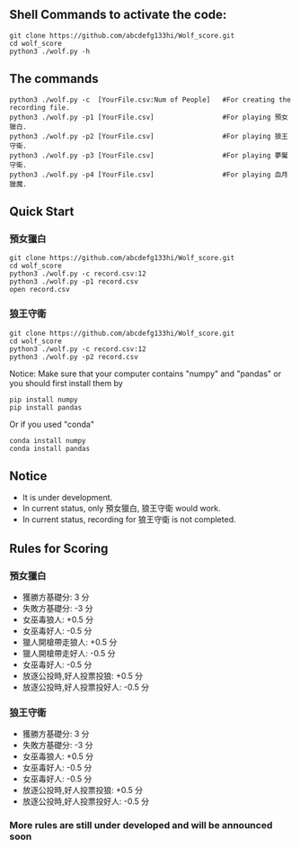 ## Shell Commands to activate the code:

```
git clone https://github.com/abcdefg133hi/Wolf_score.git
cd wolf_score
python3 ./wolf.py -h
```

## The commands
```
python3 ./wolf.py -c  [YourFile.csv:Num of People]   #For creating the recording file.
python3 ./wolf.py -p1 [YourFile.csv]                 #For playing 預女獵白.
python3 ./wolf.py -p2 [YourFile.csv]                 #For playing 狼王守衛.
python3 ./wolf.py -p3 [YourFile.csv]                 #For playing 夢魘守衛.
python3 ./wolf.py -p4 [YourFile.csv]                 #For playing 血月獵魔.
```

## Quick Start
### 預女獵白
```
git clone https://github.com/abcdefg133hi/Wolf_score.git
cd wolf_score
python3 ./wolf.py -c record.csv:12
python3 ./wolf.py -p1 record.csv
open record.csv
```
### 狼王守衛
```
git clone https://github.com/abcdefg133hi/Wolf_score.git
cd wolf_score
python3 ./wolf.py -c record.csv:12
python3 ./wolf.py -p2 record.csv
```
Notice: Make sure that your computer contains "numpy" and "pandas" or you should first install them by
```
pip install numpy
pip install pandas
```
Or if you used "conda"
```
conda install numpy
conda install pandas
```


## Notice
- It is under development.
- In current status, only 預女獵白, 狼王守衛 would work.
- In current status, recording for 狼王守衛 is not completed.

## Rules for Scoring
### 預女獵白
- 獲勝方基礎分: 3 分
- 失敗方基礎分: -3 分
- 女巫毒狼人: +0.5 分
- 女巫毒好人: -0.5 分
- 獵人開槍帶走狼人: +0.5 分
- 獵人開槍帶走好人: -0.5 分
- 女巫毒好人: -0.5 分
- 放逐公投時,好人投票投狼: +0.5 分
- 放逐公投時,好人投票投好人: -0.5 分
### 狼王守衛
- 獲勝方基礎分: 3 分
- 失敗方基礎分: -3 分
- 女巫毒狼人: +0.5 分
- 女巫毒好人: -0.5 分
- 女巫毒好人: -0.5 分
- 放逐公投時,好人投票投狼: +0.5 分
- 放逐公投時,好人投票投好人: -0.5 分
### More rules are still under developed and will be announced soon



